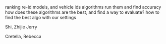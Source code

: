 ranking re-id models, and vehicle ids algorithms
run them and find accuracy
how does these algorithms are the best, and find a way to evaluate? how to find the best algo with our settings


Shi, Zhijie Jerry

Cretella, Rebecca